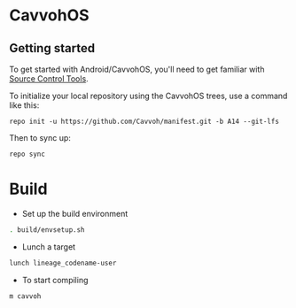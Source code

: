 CavvohOS
===========

Getting started
---------------

To get started with Android/CavvohOS, you'll need to get familiar with [Source Control Tools](https://source.android.com/setup/develop).

To initialize your local repository using the CavvohOS trees, use a command like this:
```
repo init -u https://github.com/Cavvoh/manifest.git -b A14 --git-lfs
```
Then to sync up:
```
repo sync
```

# Build

- Set up the build environment
```bash
. build/envsetup.sh
```

- Lunch a target
```bash
lunch lineage_codename-user
```

- To start compiling
```bash
m cavvoh
```
